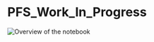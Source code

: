 # PFS_Work_In_Progress

![Overview of the notebook](https://www.dropbox.com/s/pklto8nxfi9pgjl/Screenshot%202018-05-29%2013.59.18.png?raw=1)
